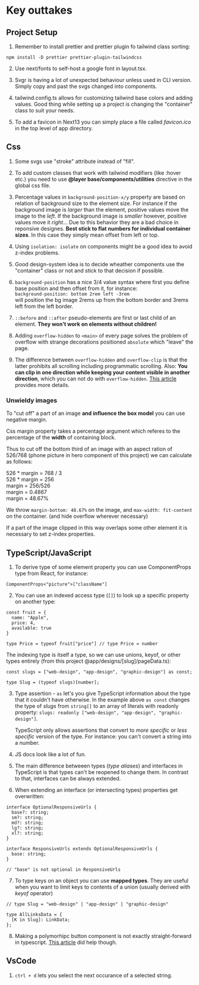# Key outtakes

## Project Setup

1. Remember to install prettier and prettier plugin fo tailwind class sorting:

```
npm install -D prettier prettier-plugin-tailwindcss
```

2. Use next/fonts to self-host a google font in layout.tsx.

3. Svgr is having a lot of unexpected behaviour unless used in CLI version. Simply copy and past the svgs changed into components.

4. tailwind.config.ts allows for customizing tailwind base colors and adding values. Good thing while setting up a project is changing the "container" class to suit your needs.

5. To add a favicon in Next13 you can simply place a file called _favicon.ico_ in the top level of app directory.

## Css

1. Some svgs use "stroke" attribute instead of "fill".

2. To add custom classes that work with tailwind modifiers (like :hover etc.) you need to use **@layer base/components/utilities** directive in the global css file.

3. Percentage values in `background-position-x/y` property are based on relation of background size to the element size. For instance if the background image is _larger_ than the element, positive values move the image to the _left_. If the background image is _smaller_ however, positive values move it _right_... Due to this behavior they are a bad choice in reponsive designes. **Best stick to flat numbers for individual container sizes**. In this case they simply mean offset from left or top.

4. Using `isolation: isolate` on components might be a good idea to avoid z-index problems.
5. Good design-system idea is to decide wheather components
   use the "container" class or not and stick to that decision if possible.
6. `background-position` has a nice 3/4 value syntax where first you define base position and then offset from it, for instance:\
   `background-position: bottom 2rem left -3rem`\
   will position the bg image 2rems up from the bottom border and 3rems left from the left border.

7. `::before` and `::after` pseudo-elements are first or last child of an element. **They won't work on elements without children!**

8. Adding `overflow-hidden` to `<main>` of every page solves the problem of overflow with strange decorations positioned `absolute` which "leave" the page.

9. The difference between `overflow-hidden` and `overflow-clip` is that the latter prohibits all scrolling including programmatic scrolling. Also: **You can clip in one direction while keeping your content visible in another direction**, which you can not do with `overflow-hidden`. [This article](https://kilianvalkhof.com/2022/css-html/do-you-know-about-overflow-clip/) provides more details.

### **Unwieldy images**

To "cut off" a part of an image **and influence the box model** you can use negative margin.

Css margin property takes a percentage argument which referes to the percentage of the **width** of containing block.

Thus to cut off the bottom third of an image with an aspect ration of 526/768 (phone picture in hero component of this project) we can calculate as follows:

526 \* margin = 768 / 3\
526 \* margin = 256\
margin = 256/526\
margin = 0.4867\
margin = 48.67%

We throw
`margin-bottom: 48.67%`
on the image, and
`max-width: fit-content`
on the container. (and hide overflow wherever necessary)

If a part of the image clipped in this way overlaps some other element it is necessary to set z-index properties.

## TypeScript/JavaScript

1. To derive type of some element property you can use ComponentProps type from React, for instance:

```
ComponentProps<"picture">["className"]
```

2. You can use an indexed access type (`[]`) to look up a specific property on another type:

```
const fruit = {
  name: "Apple",
  price: 4,
  available: true
}

type Price = typeof fruit["price"] // type Price = number
```

The indexing type is itself a type, so we can use unions, keyof, or other types entirely (from this project @app/designs/[slug]/pageData.ts):

```
const slugs = ["web-design", "app-design", "graphic-design"] as const;

type Slug = (typeof slugs)[number];
```

3. Type assertion - `as` let's you give TypeScript information about the type that it couldn't have otherwise. In the example above `as const` changes the type of _slugs_ from `string[]` to an array of literals with readonly property: `slugs: readonly ["web-design", "app-design", "graphic-design"]`.

   TypeScript only allows assertions that convert to _more specific_ or _less specific_ version of the type. For instance: you can't convert a string into a number.

4. JS docs look like a lot of fun.

5. The main difference betweeen types (_type aliases_) and interfaces in TypeScript is that types can't be reopened to change them. In contrast to that, interfaces can be always extended.

6. When extending an interface (or intersecting types) properties get overwritten:

```
interface OptionalResponsiveUrls {
  base?: string;
  sm?: string;
  md?: string;
  lg?: string;
  xl?: string;
}

interface ResponsiveUrls extends OptionalResponsiveUrls {
  base: string;
}

// "base" is not optional in ResponsiveUrls
```

7. To type keys on an object you can use **mapped types**. They are useful when you want to limit keys to contents of a union (usually derived with _keyof_ operator)

```
// type Slug = "web-design" | "app-design" | "graphic-design"

type AllLinksData = {
  [K in Slug]: LinkData;
};
```

8. Making a polymorhipc button component is not exactly straight-forward in typescript. [This article](https://dev.to/frehner/polymorphic-button-component-in-typescript-c28) did help though.

## VsCode

1. `ctrl + d` lets you select the next occurance of a selected string.
